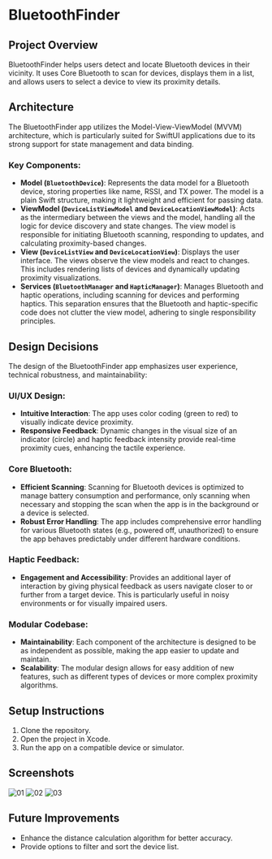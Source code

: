 # BluetoothFinder

## Project Overview
BluetoothFinder helps users detect and locate Bluetooth devices in their vicinity. It uses Core Bluetooth to scan for devices, displays them in a list, and allows users to select a device to view its proximity details.

## Architecture
The BluetoothFinder app utilizes the Model-View-ViewModel (MVVM) architecture, which is particularly suited for SwiftUI applications due to its strong support for state management and data binding. 

### Key Components:
- **Model (`BluetoothDevice`)**: Represents the data model for a Bluetooth device, storing properties like name, RSSI, and TX power. The model is a plain Swift structure, making it lightweight and efficient for passing data.
- **ViewModel (`DeviceListViewModel` and `DeviceLocationViewModel`)**: Acts as the intermediary between the views and the model, handling all the logic for device discovery and state changes. The view model is responsible for initiating Bluetooth scanning, responding to updates, and calculating proximity-based changes.
- **View (`DeviceListView` and `DeviceLocationView`)**: Displays the user interface. The views observe the view models and react to changes. This includes rendering lists of devices and dynamically updating proximity visualizations.
- **Services (`BluetoothManager` and `HapticManager`)**: Manages Bluetooth and haptic operations, including scanning for devices and performing haptics. This separation ensures that the Bluetooth and haptic-specific code does not clutter the view model, adhering to single responsibility principles.

## Design Decisions
The design of the BluetoothFinder app emphasizes user experience, technical robustness, and maintainability:

### UI/UX Design:
- **Intuitive Interaction**: The app uses color coding (green to red) to visually indicate device proximity.
- **Responsive Feedback**: Dynamic changes in the visual size of an indicator (circle) and haptic feedback intensity provide real-time proximity cues, enhancing the tactile experience.

### Core Bluetooth:
- **Efficient Scanning**: Scanning for Bluetooth devices is optimized to manage battery consumption and performance, only scanning when necessary and stopping the scan when the app is in the background or a device is selected.
- **Robust Error Handling**: The app includes comprehensive error handling for various Bluetooth states (e.g., powered off, unauthorized) to ensure the app behaves predictably under different hardware conditions.

### Haptic Feedback:
- **Engagement and Accessibility**: Provides an additional layer of interaction by giving physical feedback as users navigate closer to or further from a target device. This is particularly useful in noisy environments or for visually impaired users.

### Modular Codebase:
- **Maintainability**: Each component of the architecture is designed to be as independent as possible, making the app easier to update and maintain.
- **Scalability**: The modular design allows for easy addition of new features, such as different types of devices or more complex proximity algorithms.

## Setup Instructions
1. Clone the repository.
2. Open the project in Xcode.
3. Run the app on a compatible device or simulator.

## Screenshots
![01](https://github.com/user-attachments/assets/0035d159-4621-4ec3-90fb-53eb66bc1ada)
![02](https://github.com/user-attachments/assets/46a5291f-dfb3-4575-9b5c-bcdc1c2bd3e9)
![03](https://github.com/user-attachments/assets/53107bfa-05c7-4bec-a83a-a04c6a5b6aa8)

## Future Improvements
- Enhance the distance calculation algorithm for better accuracy.
- Provide options to filter and sort the device list.
